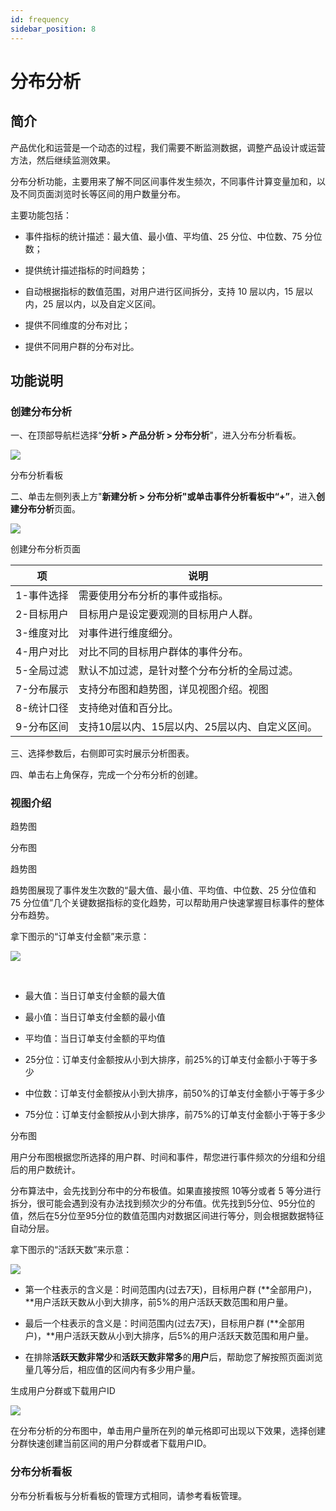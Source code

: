 ```yaml
---
id: frequency
sidebar_position: 8
---
```


# 分布分析

## 简介[](#jian-jie)

产品优化和运营是一个动态的过程，我们需要不断监测数据，调整产品设计或运营方法，然后继续监测效果。

分布分析功能，主要用来了解不同区间事件发生频次，不同事件计算变量加和，以及不同页面浏览时长等区间的用户数量分布。

主要功能包括：

* 事件指标的统计描述：最大值、最小值、平均值、25 分位、中位数、75 分位数；
    
* 提供统计描述指标的时间趋势；
    
* 自动根据指标的数值范围，对用户进行区间拆分，支持 10 层以内，15 层以内，25 层以内，以及自定义区间。
    
* 提供不同维度的分布对比；
    
* 提供不同用户群的分布对比。
    

## 功能说明[](#gong-neng-shuo-ming)

### 创建分布分析[](#chuang-jian-fen-bu-fen-xi)

一、在顶部导航栏选择“**分析 > 产品分析 \> 分布分析**"，进入分布分析看板。

![](https://3953104361-files.gitbook.io/~/files/v0/b/gitbook-legacy-files/o/assets%2F-M2qbZInaXgdm8kkNosp%2F-M3eplYl4s7kWXaewYEO%2F-M3erBuyHh9i5HJCjHtB%2Fimage.png?alt=media&token=00dd39f3-08da-4cd5-b7e8-b6813fadf229)

分布分析看板

二、单击左侧列表上方"**新建分析 \> 分布分析"**或单击事件分析看板中“**+”**，进入**创建分布分析**页面。

![](https://3953104361-files.gitbook.io/~/files/v0/b/gitbook-legacy-files/o/assets%2F-M2qbZInaXgdm8kkNosp%2F-M3eplYl4s7kWXaewYEO%2F-M3esOxhBnAqAuE_9oSZ%2Fimage.png?alt=media&token=d9f98d08-563f-4e92-a9c6-a2364d027177)

创建分布分析页面

| 项   | 说明  |
| --- | --- |
| 1-事件选择 | 需要使用分布分析的事件或指标。 |
| 2-目标用户 | 目标用户是设定要观测的目标用户人群。 |
| 3-维度对比 | 对事件进行维度细分。 |
| 4-用户对比 | 对比不同的目标用户群体的事件分布。 |
| 5-全局过滤 | 默认不加过滤，是针对整个分布分析的全局过滤。 |
| 7-分布展示 | 支持分布图和趋势图，详见视图介绍。视图​ |
| 8-统计口径 | 支持绝对值和百分比。 |
| 9-分布区间 | 支持10层以内、15层以内、25层以内、自定义区间。 |

三、选择参数后，右侧即可实时展示分析图表。

四、单击右上角保存，完成一个分布分析的创建。


### 视图介绍[](#shi-tu-jie-shao)

趋势图

分布图

趋势图

趋势图展现了事件发生次数的“最大值、最小值、平均值、中位数、25 分位值和 75 分位值”几个关键数据指标的变化趋势，可以帮助用户快速掌握目标事件的整体分布趋势。

拿下图示的“订单支付金额”来示意：

![](https://3953104361-files.gitbook.io/~/files/v0/b/gitbook-legacy-files/o/assets%2F-M2qbZInaXgdm8kkNosp%2F-M3em46U5qQ9giyLz-2e%2F-M3en2W-rL1ZAlojxPRm%2Fimage.png?alt=media&token=4c250907-e97b-4f34-869f-d58291ddccd5)

​

* 最大值：当日订单支付金额的最大值
    
* 最小值：当日订单支付金额的最小值
    
* 平均值：当日订单支付金额的平均值
    
* 25分位：订单支付金额按从小到大排序，前25%的订单支付金额小于等于多少
    
* 中位数：订单支付金额按从小到大排序，前50%的订单支付金额小于等于多少
    
* 75分位：订单支付金额按从小到大排序，前75%的订单支付金额小于等于多少
    

分布图

用户分布图根据您所选择的用户群、时间和事件，帮您进行事件频次的分组和分组后的用户数统计。

分布算法中，会先找到分布中的分布极值。如果直接按照 10等分或者 5 等分进行拆分，很可能会遇到没有办法找到频次少的分布值。优先找到5分位、95分位的值，然后在5分位至95分位的数值范围内对数据区间进行等分，则会根据数据特征自动分层。

拿下图示的“活跃天数”来示意：

![](https://3953104361-files.gitbook.io/~/files/v0/b/gitbook-legacy-files/o/assets%2F-M2qbZInaXgdm8kkNosp%2F-M3em46U5qQ9giyLz-2e%2F-M3enhFwQZi2eelmVyao%2Fimage.png?alt=media&token=d124628f-edb6-4f2f-b7f4-a602443691a7)

* 第一个柱表示的含义是：时间范围内(过去7天)，目标用户群 (**全部用户)，**用户活跃天数从小到大排序，前5%的用户活跃天数范围和用户量。
    
* 最后一个柱表示的含义是：时间范围内(过去7天)，目标用户群 (**全部用户)，**用户活跃天数从小到大排序，后5%的用户活跃天数范围和用户量。
    
* 在排除**活跃天数非常少**和**活跃天数非常多**的**用户**后，帮助您了解按照页面浏览量几等分后，相应值的区间内有多少用户量。
    

生成用户分群或下载用户ID[](#sheng-cheng-yong-hu-fen-qun-huo-xia-zai-yong-hu-id)

![](https://3953104361-files.gitbook.io/~/files/v0/b/gitbook-legacy-files/o/assets%2F-M2qbZInaXgdm8kkNosp%2F-MDIN0ScxdJLg7ZtVis_%2F-MDIztl20PGxNTvw2I8s%2Fimage.png?alt=media&token=29b58e90-4df8-421d-b5b7-7cffd033cf83)

在分布分析的分布图中，单击用户量所在列的单元格即可出现以下效果，选择创建分群快速创建当前区间的用户分群或者下载用户ID。

### 分布分析看板[](#fen-bu-fen-xi-kan-ban)

分布分析看板与分析看板的管理方式相同，请参考看板管理。
